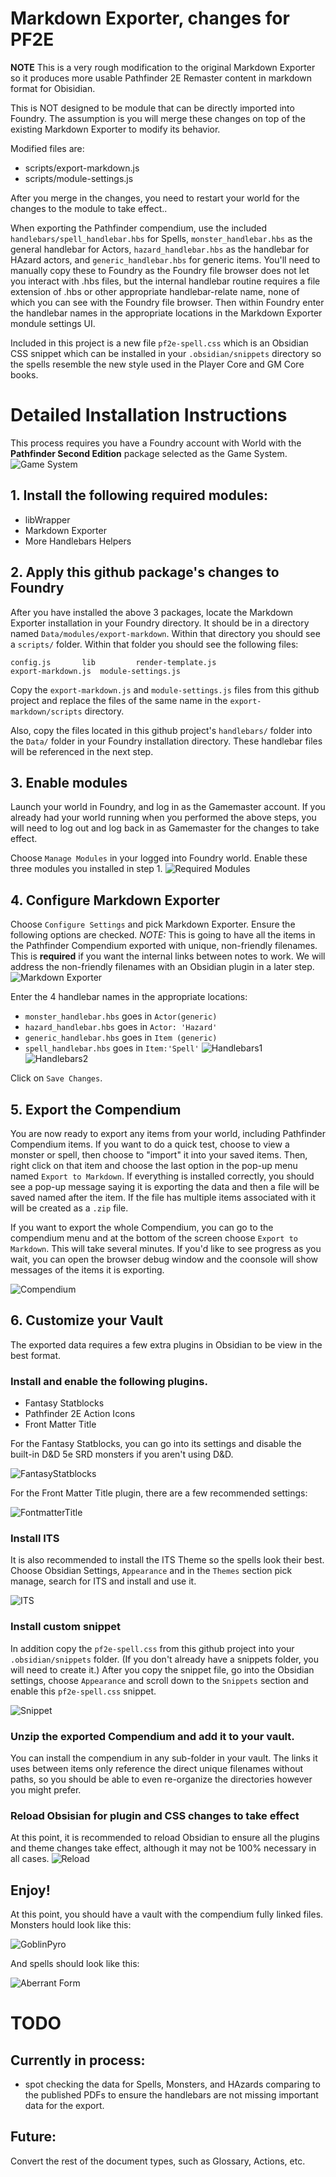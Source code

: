 
# Markdown Exporter, changes for PF2E

**NOTE** This is a very rough modification to the original Markdown Exporter so it
produces more usable Pathfinder 2E Remaster content in markdown format for Obisidian.

This is NOT designed to be module that can be directly imported into Foundry.  The assumption
is you will merge these changes on top of the existing Markdown Exporter to modify its behavior. 

Modified files are:
- scripts/export-markdown.js
- scripts/module-settings.js

After you merge in the changes, you need to restart your world for the changes to the module to 
take effect..

When exporting the Pathfinder compendium, use the included `handlebars/spell_handlebar.hbs` for Spells, `monster_handlebar.hbs` as the general handlebar for Actors, `hazard_handlebar.hbs` as the handlebar for HAzard actors, and `generic_handlebar.hbs` for generic items.  You'll need to manually copy these to Foundry as the Foundry file browser does not let you interact with .hbs files, but the internal handlebar routine requires a file extension of .hbs or other appropriate handlebar-relate name, none of which you can see with the Foundry file browser. Then within Foundry enter the handlebar names in the appropriate locations in the Markdown Exporter mondule settings UI.

Included in this project is a new file `pf2e-spell.css` which is an 
Obsidian CSS snippet which can be installed in your `.obsidian/snippets` directory so the spells resemble the new style used in the Player Core and GM Core books.

# Detailed Installation Instructions

This process requires you have a Foundry account with World with the **Pathfinder Second Edition** package selected as the Game System.
![Game System](Screenshots/GameSystem.png)

## 1. Install the following required modules:
* libWrapper
* Markdown Exporter
* More Handlebars Helpers

## 2. Apply this github package's changes to Foundry
After you have installed the above 3 packages, locate the Markdown Exporter installation in your Foundry directory.   It should be in a directory named `Data/modules/export-markdown`.  Within that directory you should see a `scripts/` folder.   Within that folder you should see the following files:
``` 
config.js		lib			render-template.js
export-markdown.js	module-settings.js
```

Copy the `export-markdown.js` and `module-settings.js` files from this github project and replace the files of the same name in the `export-markdown/scripts` directory.

Also, copy the files located in this github project's `handlebars/` folder into the `Data/` folder in your Foundry installation directory.    These handlebar files will be referenced in the next step.

## 3. Enable modules
Launch your world in Foundry, and log in as the Gamemaster account.   If you already had your world running when you performed the above steps, you will need to log out and log back in as Gamemaster for the changes to take effect.

Choose `Manage Modules` in your logged into Foundry world.  Enable these three modules you installed in step 1. 
![Required Modules](Screenshots/RequiredModules.png)

## 4. Configure Markdown Exporter
Choose `Configure Settings` and pick Markdown Exporter. Ensure the following options are checked.   _NOTE:_ This is going to have all the items in the Pathfinder Compendium exported with unique, non-friendly filenames.  This is **required** if you want the internal links between notes to work.  We will address the non-friendly filenames with an Obsidian plugin in a later step.
![Markdown Exporter](Screenshots/MarkdownExporterSettings.png)

Enter the 4 handlebar names in the appropriate locations:
* `monster_handlebar.hbs` goes in `Actor(generic)`
* `hazard_handlebar.hbs` goes in `Actor: 'Hazard'`
* `generic_handlebar.hbs` goes in `Item (generic)`
* `spell_handlebar.hbs` goes in `Item:'Spell'`
![Handlebars1](Screenshots/MarkdownExporterSettings2.png)
![Handlebars2](Screenshots/MarkdownExporterSettings3.png)

Click on `Save Changes`.

## 5. Export the Compendium
You are now ready to export any items from your world, including Pathfinder Compendium items.  If you want to do a quick test, choose to view a monster or spell, then choose to "import" it into your saved items.   Then, right click on that item and choose the last option in the pop-up menu named `Export to Markdown`. If everything is installed correctly, you should see a pop-up message saying it is exporting the data and then a file will be saved named after the item. If the file has multiple items associated with it will be created as a `.zip` file.

If you want to export the whole Compendium, you can go to the compendium menu and at the bottom of the screen choose `Export to Markdown`.  This will take several minutes.  If you'd like to see progress as you wait, you can open the browser debug window and the coonsole will show messages of the items it is exporting.

![Compendium](Screenshots/Compendium.png)

## 6. Customize your Vault
The exported data requires a few extra plugins in Obsidian to be view in the best format.
### Install and enable the following plugins. 
* Fantasy Statblocks
* Pathfinder 2E Action Icons
* Front Matter Title 

For the Fantasy Statblocks, you can go into its settings and disable the built-in D&D 5e SRD monsters if you aren't using D&D.

![FantasyStatblocks](Screenshots/FantasyStatblocksPlugin.png)


For the Front Matter Title plugin, there are a few recommended settings:

![FontmatterTitle](Screenshots/FrontMatterTitleSettings.png)

### Install ITS
It is also recommended to install the ITS Theme so the spells look their best. Choose Obsidian Settings, `Appearance` and in the `Themes` section pick manage, search for ITS and install and use it.

![ITS](Screenshots/InstallITS.png)

### Install custom snippet
In addition copy the `pf2e-spell.css` from this github project into your `.obsidian/snippets` folder.  (If you don't already have a snippets folder, you will need to create it.)   After you copy the snippet file, go into the Obsidian settings, choose `Appearance` and scroll down to the `Snippets` section and enable this `pf2e-spell.css` snippet.

![Snippet](Screenshots/EnableSnippet.png)

### Unzip the exported Compendium and add it to your vault.
You can install the compendium in any sub-folder in your vault.  The links it uses between items only reference the direct unique filenames without paths, so you should be able to even re-organize the directories however you might prefer.

### Reload Obsisian for plugin and CSS changes to take effect
At this point, it is recommended to reload Obsidian to ensure all the plugins and theme changes take effect, although it may not be 100% necessary in all cases.
![Reload](Screenshots/ReloadApp.png)

## Enjoy!
At this point, you should have a vault with the compendium fully linked files.  Monsters hould look like this:

![GoblinPyro](Screenshots/GoblinPyro.png)

And spells should look like this:

![Aberrant Form](Screenshots/AberrantForm.png)

# TODO

## Currently in process:
* spot checking the data for Spells, Monsters, and HAzards comparing to the published PDFs to ensure the handlebars are not missing important data for the export.

## Future:
Convert the rest of the document types, such as Glossary, Actions, etc.
